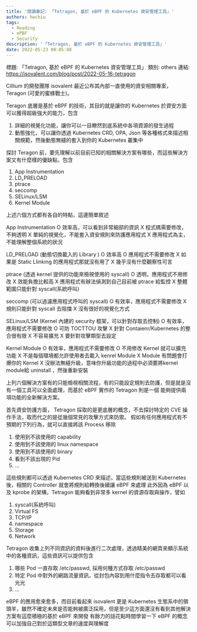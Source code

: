 ```yaml
---
title: '閱讀筆記: 「Tetragon, 基於 eBPF 的 Kubernetes 資安管理工具」'
authors: hwchiu
tags:
  - Reading
  - ePBF
  - Security
description: '「Tetragon, 基於 eBPF 的 Kubernetes 資安管理工具」'
date: 2022-05-23 00:05:08
---
```


標題: 「Tetragon, 基於 eBPF 的 Kubernetes 資安管理工具」
類別: others
連結: https://isovalent.com/blog/post/2022-05-16-tetragon

Cillium 的開發團隊 isovalent 最近公布其內部一直使用的資安相關專案， Teragon (可愛的蜜蜂戰士)。

Teragon 底層是基於 eBPF 的技術，其目的就是讓你的 Kubernetes 於資安方面可以獲得超級強大的能力，包含
1. 詳細的視覺化功能，讓你可以一目瞭然到底系統中各項資源的發生過程
2. 動態強化，可以讓你透過 Kubernetes CRD, OPA, Json 等各種格式來描述相關規範，然後動態無縫的套入到你的 Kubernetes 叢集中

探討 Teragon 前，要先理解以前目前已知的相關解決方案有哪些，而這些解決方案又有什麼樣的優缺點，包含
1. App Instrumentation
2. LD_PRELOAD
3. ptrace
4. seccomp
5. SELinux/LSM
6. Kernel Module

上述六個方式都有各自的特點，這邊簡單敘述

App Instrumentation
O 效率高，可以看到非常細部的資訊
X 程式碼需要修改，不夠透明
X 單純的視覺化，不能套入資安規則來防護應用程式
X 應用程式為主，不能理解整個系統的狀況

LD_PRELOAD (動態切換載入的 Library )
O 效率高
O 應用程式不需要修改
X 如果是 Static Llinking 的應用程式那就沒有用了
X 幾乎沒有什麼觀察性可言

ptrace (透過 kernel 提供的功能來檢視使用的 syscall)
O 透明，應用程式不用修改
X 效能負擔比較高
X 應用程式有辦法偵測到自己目前被 ptrace 給監控
X 整體範圍只能針對 syscall(系統呼叫)

seccomp (可以過濾應用程式呼叫的 syscall)
O 有效率，應用程式不需要修改
X 規則只能針對 syscall 去阻擋
X 沒有很好的視覺化方式

SELinux/LSM (Kernel 內建的 security 框架，可以針對存取去控制)
O 有效率，應用程式不需要修改
O 可防 TOCTTOU 攻擊
X 針對 Contaienr/Kubernetes 的整合很有限
X 不容易擴充
X 要針對攻擊類型去設定

Kernel Module
O 有效率，應用程式不需要修改
O 不用修改 Kernel 就可以擴充功能
X 不是每個環境都允許使用者去載入 kenrel Module
X Module 有問題會打爆你的 Kernel
X 沒辦法無縫升級，意味你升級功能的過程中必須要將kernel module給 uninstall ，然後重新安裝

上列六個解決方案有的只能檢視相關流程，有的只能設定規則去防護，但是就是沒有一個工具可以全面處理，而基於 eBPF 實作的 Tetragon 則是一個
能夠提供兩項功能的全新解決方案。

首先資安防護方面， Tetragon 採取的是更底層的概念，不去探討特定的 CVE 操作手法，取而代之的是從幾個常見的攻擊方式來防禦。
假如有任何應用程式有不預期的下列行為，就可以直接將該 Process 移除
1. 使用到不該使用的 capability
2. 使用到不該使用的 linux namespace
3. 使用到不該使用的 binary
4. 看到不該出現的 Pid 
5. ...

這些規則都可以透過 Kubernetes CRD 來描述，當這些規則被送到 Kubernetes 後，相關的 Controller 就會將規則給轉換後續讓 eBPF 來處理
此外因為 eBPF 以及 kprobe 的架構，Tetragon 能夠看到非常多 kernel 的資源存取與操作，譬如
1. syscall(系統呼叫)
2. Virtual FS
3. TCP/IP
4. namespace
5. Storage
6. Network

Tetragon 收集上列不同資訊的資料後進行二次處理，透過精美的網頁來顯示系統中的各種資訊，這些資訊可以提供包含
1. 哪些 Pod 一直存取 /etc/passwd, 採用何種方式存取 /etc/passwd
2. 特定 Pod 中對外的網路流量資訊，從封包內容到用什麼指令去存取都可以看光光
3. ...

eBPF 的應用愈來愈多，而目前看起來 isovalent 更是 Kubernetes 生態系中的領頭羊，雖然不確定未來是否能夠被廣泛採用，但是至少這方面還沒有看到其他解決方案有這麼積極的基於 eBPF 來開發
有餘力的話花點時間學習一下 eBPF 的概念可以加強自己對於這類型文章的速度與理解度


